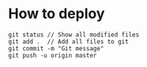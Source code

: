 # How to deploy

	git status // Show all modified files
 	git add .  // Add all files to git
 	git commit -m "Git message"
 	git push -u origin master

